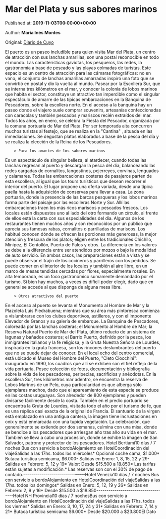 
# Mar del Plata y sus sabores marinos

Published at: **2019-11-03T00:00:00+00:00**

Author: **María Inés Montes**

Original: [Diario de Cuyo](https://www.diariodecuyo.com.ar/suplementos/Mar-del-Plata-y-sus-sabores-marinos-20191103-0028.html)

El puerto es un paseo ineludible para quien visita Mar del Plata, un centro de atracción con sus lanchas amarillas, son una postal reconocible en todo el mundo. Las características gaviotas, los pesqueros, las redes, la gastronomía a base de pescado y las playas colmadas de turistas. Este espacio es un centro de atracción para las cámaras fotográficas: no en vano, el conjunto de lanchas amarillas amarradas inspiró una foto que se convirtió en postal y dio la vuelta al mundo. Pasear por la Escollera Sur, que se interna tres kilómetros en el mar, y conocer la colonia de lobos marinos que habita el sector, constituye un atractivo tan imperdible como el singular espectáculo de amarre de las típicas embarcaciones en la Banquina de Pescadores, sobre la escollera norte.
En el acceso a la banquina hay un paseo donde el viajero suele comprar souvenirs, artesanías confeccionadas con caracolas y también pescados y mariscos recién extraídos del mar. Todos los años, en enero, se celebra la Fiesta del Pescador, organizada por la comuna portuaria de Mar del Plata. Por ser temporada alta concurren muchos turistas al festejo, que se realiza en la "Cantina" , situada en las inmediaciones. Se degustan platos elaborados a base de la pesca del día y se realiza la elección de la Reina de los Pescadores.

        > Para los amantes de los sabores marinos
      
Es un espectáculo de singular belleza, al atardecer, cuando todas las lanchas regresan al puerto y descargan la pesca del día, balanceando las redes cargadas de cornalitos, langostinos, pejerreyes, corvinas, lenguados y calamares. Todas las embarcaciones costeras de pasajeros parten de esta escollera, al igual que los tours turísticos que desean recorrer el interior del puerto.
El lugar propone una oferta variada, desde una típica paella hasta la adquisición de conservas para llevar a casa.
La zona portuaria, donde la presencia de las barcas pesqueras y los lobos marinos forma parte del paisaje por las escolleras Norte y Sur. Allí las embarcaciones traen los más ricos mariscos y pescados frescos.
Los locales están dispuestos uno al lado del otro formando un círculo, al frente de ellos está la carta con sus especialidades del día. Algunos de los restaurantes tienen muchos años y son reconocidos por un público que aprecia sus famosas rabas, cornalitos o parrilladas de mariscos. Los habitué conocen dónde se ofrecen las porciones más generosas, la mejor atención y frescura de los platos; eligen entre los tradicionales Chichilo, Minipez, El Centollón, Puerto de Palos y otros.
La diferencia en los valores se debe a la diferencia entre ser atendidos por mozos o bajo la modalidad de auto servicio. En ambos casos, las preparaciones están a vista y se puede observar el trajín de los cocineros y parrilleros con los pedidos.
Se puede comer en el interior de los locales y también al aire libre, en un marco de mesas tendidas cercadas por flores, especialmente rosales. En alta temporada, es un foco gastronómico sumamente demandado por el turismo. Si bien hay muchos, a veces es difícil poder elegir, dado que en general se accede al que disponga de alguna mesa libre.

        > Otros atractivos del puerto
      
En el acceso al puerto se levanta el Monumento al Hombre de Mar y la Plazoleta Luis Piedrabuena; mientras que su área más pintoresca comienza a vislumbrarse con los clubes deportivos, astilleros, y con el imponente Elevador de Granos y su galería de embarque.
La Banquina de Pescadores, coloreada por las lanchas costeras; el Monumento al Hombre de Mar; la Reserva Natural Puerto de Mar del Plata, último reducto de un sistema de lagunas y bañados costeros; el Barrio Puerto, definido por la pesca, los inmigrantes italianos y la fe religiosa; y la Gruta Nuestra Señora de Lourdes, inspirada en la gruta francesa, son los rincones deslumbrantes del puerto que no se puede dejar de conocer.
En el local ocho del centro comercial, está ubicado el Museo del Hombre del Puerto, "Cleto Ciocchini": inaugurado en 1990, los cuadros que allí se exhiben son el fiel reflejo de la vida portuaria. Posee colección de fotos, documentación y bibliografía sobre la vida de los pescadores, peripecias, sacrificios y anécdotas.
En la escollera Sur, tres kilómetros mar adentro, se encuentra la reserva de Lobos Marinos de un Pelo, cuya particularidad es que alberga sólo ejemplares machos, dado que el apareamiento de esta especie se produce en las costas uruguayas. Son alrededor de 800 ejemplares y pueden divisarse fácilmente desde la costa.
También en el predio portuario se encuentra la Gruta de Lourdes, visitada todo el año por el turismo de fe, que es una réplica casi exacta de la original de Francia. El santuario de la virgen está emplazado en una antigua cantera, la imagen tiene incrustaciones en onix y está enmarcada con una tupida vegetación. La celebración, que generalmente se extiende por dos semanas, culmina con una misa, donde se bendice a los pescadores que arriesgan año tras año su vida en el mar. También se lleva a cabo una procesión, donde se exhibe la imagen de San Salvador, patrono y protector de los pescadores.
Hotel Bertiami10 días / 7 noches Bus con servicio a bordoAlojamiento en HotelCoordinación del viajeSalidas a las 17hs. todos los miércoles* Opcional coche cama, $1.000* Butaca turística semicama, $6.000- Salidas en Enero: 1, 8, 15, 22 y 29- Salidas en Febrero: 5, 12 y 19* Valor: Desde $15.500 a 18.850* Las tarifas están sujetas a modificación.* Las reservas son con el 30% de pago de contado.-------------------------------Hotel Venezia10 días / 7 noches Bus con servicio a bordoAlojamiento en HotelCoordinación del viajeSalidas a las 17hs. todos los domingos* Salidas en Enero: 5, 12, 19 y 26* Salidas en Febrero: 2, 9 y 16* Desde $15.500 a $18.850------------------------------------Hotel NH Provincial10 días / 7 nochesBus con servicio a bordoAlojamiento en HotelCoordinación del viajeSalidas a las 17hs. todos los viernes* Salidas en Enero: 3, 10, 17, 24 y 31* Salidas en Febrero: 7, 14 y 21* Butaca turística semicama $6.000* Desde $20.000 a $23.800El Dato
